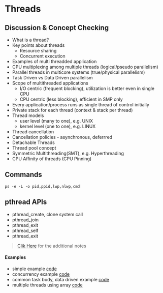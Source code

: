 # Threads

## Discussion & Concept Checking
* What is a thread?
* Key points about threads
  * Resource sharing
  * Concurrent execution
* Examples of multi threadded application
* CPU multiplexing among multiple threads (logical/pseudo parallelism)
* Parallel threads in multicore systems (true/physical parallelism)
* Task Driven vs Data Driven parallelism
* Scope of multithreaded applications
  * I/O centric (frequent blocking), utilization is better even in single CPU
  * CPU centric (less blocking), efficient in SMP only
* Every application/process runs as single thread of control initially
* Private stack for each thread (context & stack per thread)
* Thread models
  * user level (many to one), e.g. UNIX
  * kernel level (one to one), e.g. LINUX
* Thread cancellation 
* Cancellation policies - asynchronous, deferrred
* Detachable Threads
* Thread pool concept
* Symmetric Multithreading(SMT), e.g. Hyperthreading
* CPU Affinity of threads (CPU Pinning)

## Commands
```
ps -e -L -o pid,ppid,lwp,nlwp,cmd
```

## pthread APIs
* pthread_create, clone system call
* pthread_join
* pthread_exit
* pthread_self
* pthread_exit

> [Clik Here](Notes.md) for the additional notes

#### Examples
* simple example [code](code/psample.c)
* concurrency example [code](code/pconcur.c)
* common task body, data driven example [code](code/psingle.c)
* multiple threads using array [code](code/pmulti.c)

